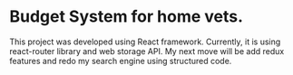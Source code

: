 # Budget System for home vets.

This project was developed using React framework. Currently, it is using react-router library and web storage API. My next move will be add redux features and redo my search engine using structured code.
